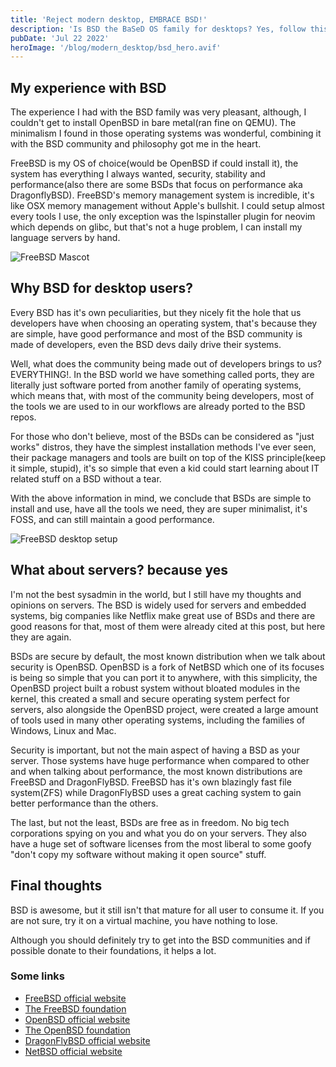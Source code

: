 ```yaml
---
title: 'Reject modern desktop, EMBRACE BSD!'
description: 'Is BSD the BaSeD OS family for desktops? Yes, follow this article and discover why.'
pubDate: 'Jul 22 2022'
heroImage: '/blog/modern_desktop/bsd_hero.avif'
---
```


## My experience with BSD

The experience I had with the BSD family was very pleasant, although, I couldn't get to install OpenBSD in bare metal(ran fine on QEMU). The minimalism I found in those operating systems was wonderful, combining it with the BSD community and philosophy got me in the heart.

FreeBSD is my OS of choice(would be OpenBSD if could install it), the system has everything I always wanted, security, stability and performance(also there are some BSDs that focus on performance aka DragonflyBSD). FreeBSD's memory management system is incredible, it's like OSX memory management without Apple's bullshit. I could setup almost every tools I use, the only exception was the lspinstaller plugin for neovim which depends on glibc, but that's not a huge problem, I can install my language servers by hand.

<img src="/blog/modern_desktop/beastie.avif" alt="FreeBSD Mascot" />

## Why BSD for desktop users?

Every BSD has it's own peculiarities, but they nicely fit the hole that us developers have when choosing an operating system, that's because they are simple, have good performance and most of the BSD community is made of developers, even the BSD devs daily drive their systems.

Well, what does the community being made out of developers brings to us? EVERYTHING!. In the BSD world we have something called ports, they are literally just software ported from another family of operating systems, which means that, with most of the community being developers, most of the tools we are used to in our workflows are already ported to the BSD repos.

For those who don't believe, most of the BSDs can be considered as "just works" distros, they have the simplest installation methods I've ever seen, their package managers and tools are built on top of the KISS principle(keep it simple, stupid), it's so simple that even a kid could start learning about IT related stuff on a BSD without a tear.

With the above information in mind, we conclude that BSDs are simple to install and use, have all the tools we need, they are super minimalist, it's FOSS, and can still maintain a good performance.

<img src="/blog/modern_desktop/bsd_setup.avif" alt="FreeBSD desktop setup" />

## What about servers? because yes

I'm not the best sysadmin in the world, but I still have my thoughts and opinions on servers. The BSD is widely used for servers and embedded systems, big companies like Netflix make great use of BSDs and there are good reasons for that, most of them were already cited at this post, but here they are again.

BSDs are secure by default, the most known distribution when we talk about security is OpenBSD. OpenBSD is a fork of NetBSD which one of its focuses is being so simple that you can port it to anywhere, with this simplicity, the OpenBSD project built a robust system without bloated modules in the kernel, this created a small and secure operating system perfect for servers, also alongside the OpenBSD project, were created a large amount of tools used in many other operating systems, including the families of Windows, Linux and Mac.

Security is important, but not the main aspect of having a BSD as your server. Those systems have huge performance when compared to other and when talking about performance, the most known distributions are FreeBSD and DragonFlyBSD. FreeBSD has it's own blazingly fast file system(ZFS) while DragonFlyBSD uses a great caching system to gain better performance than the others.

The last, but not the least, BSDs are free as in freedom. No big tech corporations spying on you and what you do on your servers. They also have a huge set of software licenses from the most liberal to some goofy "don't copy my software without making it open source" stuff.

## Final thoughts

BSD is awesome, but it still isn't that mature for all user to consume it. If you are not sure, try it on a virtual machine, you have nothing to lose.

Although you should definitely try to get into the BSD communities and if possible donate to their foundations, it helps a lot.

### Some links

- [FreeBSD official website](https://www.freebsd.org/)
- [The FreeBSD foundation](https://freebsdfoundation.org/)
- [OpenBSD official website](https://www.openbsd.org/)
- [The OpenBSD foundation](https://www.openbsdfoundation.org/)
- [DragonFlyBSD official website](https://www.dragonflybsd.org/)
- [NetBSD official website](https://www.netbsd.org)